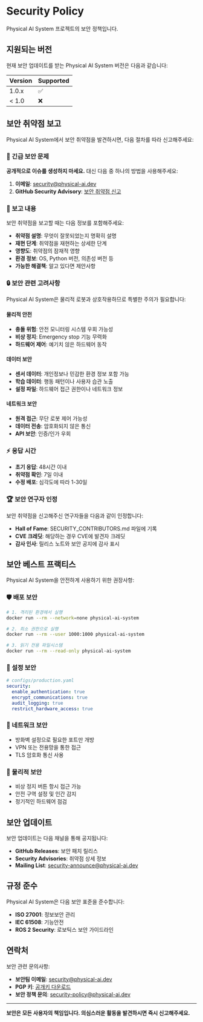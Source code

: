 # Security Policy

Physical AI System 프로젝트의 보안 정책입니다.

## 지원되는 버전

현재 보안 업데이트를 받는 Physical AI System 버전은 다음과 같습니다:

| Version | Supported          |
| ------- | ------------------ |
| 1.0.x   | :white_check_mark: |
| < 1.0   | :x:                |

## 보안 취약점 보고

Physical AI System에서 보안 취약점을 발견하시면, 다음 절차를 따라 신고해주세요:

### 🚨 긴급 보안 문제

**공개적으로 이슈를 생성하지 마세요.** 대신 다음 중 하나의 방법을 사용해주세요:

1. **이메일**: security@physical-ai.dev
2. **GitHub Security Advisory**: [보안 취약점 신고](https://github.com/your-username/physical-ai-system/security/advisories/new)

### 📧 보고 내용

보안 취약점을 보고할 때는 다음 정보를 포함해주세요:

- **취약점 설명**: 무엇이 잘못되었는지 명확히 설명
- **재현 단계**: 취약점을 재현하는 상세한 단계
- **영향도**: 취약점의 잠재적 영향
- **환경 정보**: OS, Python 버전, 의존성 버전 등
- **가능한 해결책**: 알고 있다면 제안사항

### 🔒 보안 관련 고려사항

Physical AI System은 물리적 로봇과 상호작용하므로 특별한 주의가 필요합니다:

#### 물리적 안전
- **충돌 위험**: 안전 모니터링 시스템 우회 가능성
- **비상 정지**: Emergency stop 기능 무력화
- **하드웨어 제어**: 예기치 않은 하드웨어 동작

#### 데이터 보안
- **센서 데이터**: 개인정보나 민감한 환경 정보 포함 가능
- **학습 데이터**: 행동 패턴이나 사용자 습관 노출
- **설정 파일**: 하드웨어 접근 권한이나 네트워크 정보

#### 네트워크 보안
- **원격 접근**: 무단 로봇 제어 가능성
- **데이터 전송**: 암호화되지 않은 통신
- **API 보안**: 인증/인가 우회

### ⚡ 응답 시간

- **초기 응답**: 48시간 이내
- **취약점 확인**: 7일 이내
- **수정 배포**: 심각도에 따라 1-30일

### 🏆 보안 연구자 인정

보안 취약점을 신고해주신 연구자들을 다음과 같이 인정합니다:

- **Hall of Fame**: SECURITY_CONTRIBUTORS.md 파일에 기록
- **CVE 크레딧**: 해당하는 경우 CVE에 발견자 크레딧
- **감사 인사**: 릴리스 노트와 보안 공지에 감사 표시

## 보안 베스트 프랙티스

Physical AI System을 안전하게 사용하기 위한 권장사항:

### 🛡️ 배포 보안
```bash
# 1. 격리된 환경에서 실행
docker run --rm --network=none physical-ai-system

# 2. 최소 권한으로 실행
docker run --rm --user 1000:1000 physical-ai-system

# 3. 읽기 전용 파일시스템
docker run --rm --read-only physical-ai-system
```

### 🔐 설정 보안
```yaml
# configs/production.yaml
security:
  enable_authentication: true
  encrypt_communications: true
  audit_logging: true
  restrict_hardware_access: true
```

### 📡 네트워크 보안
- 방화벽 설정으로 필요한 포트만 개방
- VPN 또는 전용망을 통한 접근
- TLS 암호화 통신 사용

### 🤖 물리적 보안
- 비상 정지 버튼 항시 접근 가능
- 안전 구역 설정 및 인간 감지
- 정기적인 하드웨어 점검

## 보안 업데이트

보안 업데이트는 다음 채널을 통해 공지됩니다:

- **GitHub Releases**: 보안 패치 릴리스
- **Security Advisories**: 취약점 상세 정보
- **Mailing List**: security-announce@physical-ai.dev

## 규정 준수

Physical AI System은 다음 보안 표준을 준수합니다:

- **ISO 27001**: 정보보안 관리
- **IEC 61508**: 기능안전
- **ROS 2 Security**: 로보틱스 보안 가이드라인

## 연락처

보안 관련 문의사항:

- **보안팀 이메일**: security@physical-ai.dev
- **PGP 키**: [공개키 다운로드](https://physical-ai.dev/pgp-key.asc)
- **보안 정책 문의**: security-policy@physical-ai.dev

---

**보안은 모든 사용자의 책임입니다. 의심스러운 활동을 발견하시면 즉시 신고해주세요.**